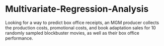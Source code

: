 # Multivariate-Regression-Analysis
Looking for a way to predict box office receipts, an MGM producer collects the production costs, promotional costs, and book adaptation sales for 10 randomly sampled blockbuster movies, as well as their box office performance. 
